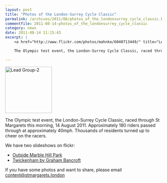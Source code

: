 ```yaml
---
layout: post
title: "Photos of the London-Surrey Cycle Classic"
permalink: /archives/2011/08/photos_of_the_londonsurrey_cycle_classic.html
commentfile: 2011-08-14-photos_of_the_londonsurrey_cycle_classic
category: news
date: 2011-08-14 11:15:43
excerpt: |
    <a href="http://www.flickr.com/photos/mahnke/6040713449/" title="Lead Group-2 by Peter M, on Flickr"><img src="/assets/images/2011/6040713449_6ee7f9eafa_m.jpg" width="150" class="photo right" alt="Lead Group-2"></a>

    The Olympic test event, the London-Surrey Cycle Classic, raced through St Margarets this morning, 14 August 2011.  Approximately 180 riders passed through at approximately 40mph.  Thousands of residents turned up to cheer on the racers.

---
```


<a href="http://www.flickr.com/photos/mahnke/6040713449/" title="Lead Group-2 by Peter M, on Flickr"><img src="/assets/images/2011/6040713449_6ee7f9eafa_m.jpg" width="150" class="photo right" alt="Lead Group-2"></a>

The Olympic test event, the London-Surrey Cycle Classic, raced through St Margarets this morning, 14 August 2011. Approximately 180 riders passed through at approximately 40mph. Thousands of residents turned up to cheer on the racers.

We have two slideshows on flickr:

-   [Outside Marble Hill Park](http://www.flickr.com//photos/mahnke/sets/72157627304780445/show/)
-   [Twickenham by Graham Bancroft](http://www.flickr.com//photos/grahambancroft/sets/72157627304540957/show/)

If you have some photos and want to share, please email <content@stmargarets.london>
